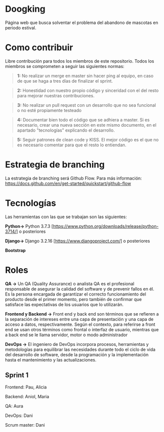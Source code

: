 # Doogking
Página web que busca solventar el problema del abandono de mascotas en periodo estival.
# Como contribuir

Libre contribución para todos los miembros de este repositorio. Todos los miembros se comprometen a seguir las siguientes normas:
> **1:**  No realizar un merge en master sin hacer ping al equipo, en caso de que se haga a tres días de finalizar el sprint.

> **2:** Honestidad con nuestro propio código y sinceridad con el del resto para mejorar nuestras contribuciones.

>  **3:** No realizar un pull request con un desarrollo que no sea funcional o no esté propiamente testeado

>  **4:** Documentar bien todo el código que se adhiera a master. Si es necesario, crear una nueva sección en este mismo documento, en el apartado "tecnologías" explicando el desarrollo.

>  **5:** Seguir patrones de clean code y KISS. El mejor código es el que no es necesario comentar para que el resto lo entiendan.

# Estrategia de branching

La estrategia de branching será Github Flow. Para más información:
https://docs.github.com/en/get-started/quickstart/github-flow


# Tecnologías

Las herramientas con las que se trabajan son las siguientes:

**Python->** Python 3.7.3 [https://www.python.org/downloads/release/python-3714/] o posteriores

**Django->** Django 3.2.16 [https://www.djangoproject.com/] o posteriores

**Bootstrap**

# Roles
**QA ->** Un QA (Quality Assurance) o analista QA es el profesional responsable de asegurar la calidad del software y de prevenir fallos en él. Es la persona encargada de garantizar el correcto funcionamiento del producto desde el primer momento, pero también de confirmar que satisface las expectativas de los usuarios que lo utilizarán. 

**Frontend y Backend ->** Front end y back end son términos que se refieren a la separación de intereses entre una capa de presentación y una capa de acceso a datos, respectivamente. Según el contexto, para referirse a front end se usan otros términos como frontal o interfaz de usuario, mientras que a back end se le llama servidor, motor o modo administrador 

**DevOps ->** El ingeniero de DevOps incorpora procesos, herramientas y metodologías para equilibrar las necesidades durante todo el ciclo de vida del desarrollo de software, desde la programación y la implementación hasta el mantenimiento y las actualizaciones.
## Sprint 1

Frontend: Pau, Alicia

Backend: Aniol, Maria

QA: Aura

DevOps: Dani

Scrum master: Dani
